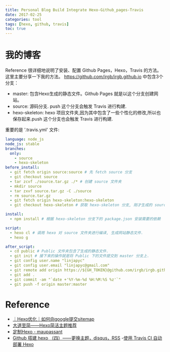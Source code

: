 ```yaml
---
title: Personal Blog Build Integrate Hexo-Github_pages-Travis
date: 2017-02-25
categories: tool
tags: [hexo, github, travis]
toc: true
---
```

# 我的博客

Reference 很详细地说明了安装、配置 Github Pages，Hexo，Travis 的方法。这里主要分享一下我的方法。
https://github.com/irgb/irgb.github.io 中包含3个分支：

- master: 包含Hexo生成的静态文件。Github Pages 就是以这个分支创建网站。
- source: 源码分支. push 这个分支会触发 Travis 进行构建.
- hexo-skeleton: hexo 项目文件夹,因为其中包含了一些个性化的修改,所以也保存起来.push 这个分支也会触发 Travis 进行构建.

重要的是 '.travis.yml' 文件:

```yml
language: node_js
node_js: stable
branches:
  only:
    - source
    - hexo-skeleton
before_install:
  - git fetch origin source:source # 先 fetch source 分支
  - git checkout source
  - tar zcvf ./source.tar.gz ./* # 创建 source 文件夹
  - mkdir source
  - tar zxvf source.tar.gz -C ./source
  - rm source.tar.gz
  - git fetch origin hexo-skeleton:hexo-skeleton
  - git checkout hexo-skeleton # 获取 hexo-skeleton 分支, 刚才生成的 source 文件夹仍然存在.

install:
  - npm install # 根据 hexo-skeleton 分支下的 package.json 安装需要的依赖

script:
  - hexo cl # 调用 hexo 对 source 文件夹进行编译, 生成网站静态文件.
  - hexo g

after_script:
  - cd public # Public 文件夹包含了生成的静态文件.
  - git init # 接下来的操作就是将 Public 下的文件提交到 master 分支上.
  - git config user.name "linjapyc"
  - git config user.email "linjapyc@gmail.com"
  - git remote add origin https://${GH_TOKEN}@github.com/irgb/irgb.github.io.git
  - git add .
  - git commit -am "`date +'%Y-%m-%d %H:%M:%S %z'`"
  - git push -f origin master:master
```

# Reference

- [｜Hexo优化｜如何向google提交sitemap](http://fionat.github.io/2016/04/02/sitemap/)
- [大道至简——Hexo简洁主题推荐](https://www.haomwei.com/technology/maupassant-hexo.html)
- [定制Hexo - maupassant](http://codingpub.github.io/2016/04/10/%E5%AE%9A%E5%88%B6Hexo-maupassant/)
- [Github 搭建 hexo （四）——更换主题，disqus，RSS](http://blog.csdn.net/u010053344/article/details/50701191)
-[使用 Travis CI 自动部署 Hexo](http://www.jianshu.com/p/5e74046e7a0f)